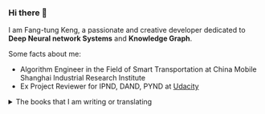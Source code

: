 ### Hi there 👋

<!--
**DaemonFG/DaemonFG** is a ✨ _special_ ✨ repository because its `README.md` (this file) appears on your GitHub profile.

Here are some ideas to get you started:

- 🔭 I’m currently working on ...
- 🌱 I’m currently learning ...
- 👯 I’m looking to collaborate on ...
- 🤔 I’m looking for help with ...
- 💬 Ask me about ...
- 📫 How to reach me: ...
- 😄 Pronouns: ...
- ⚡ Fun fact: ...
-->

I am Fang-tung Keng, a passionate and creative developer dedicated to **Deep Neural network Systems** and **Knowledge Graph**.

Some facts about me:
* Algorithm Engineer in the Field of Smart Transportation at China Mobile Shanghai Industrial Research Institute
* Ex Project Reviewer for IPND, DAND, PYND at [Udacity](https://www.udacity.com)

<details>
  <summary>The books that I am writing or translating</summary>
  <br>

* [Orignal writing] A book about Rasa, I am the main auther, as far as I know this is the first book in the world that forcus on Rasa, ETA published in March 2021
* [Translating] Chinese version of [Building Machine Learning Pipelines by O'reilly](https://www.amazon.com/Building-Machine-Learning-Pipelines-Automating/dp/1492053198), I am one of three translators, ETA published in May 2021
</details>
